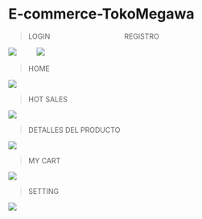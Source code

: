 # E-commerce-TokoMegawa

> LOGIN &emsp; &emsp; &emsp; &emsp; &emsp; &emsp; &emsp; &emsp; REGISTRO
> 
![](https://i.ibb.co/M2Dh7Qs/Login.png)  &emsp; &emsp; ![](https://i.ibb.co/kS96mYm/Registro.png)


> HOME
> 
![](https://i.ibb.co/sVPMmHj/Home.png)


> HOT SALES
> 
![](https://i.ibb.co/sFT6RP1/HotSales.png)


> DETALLES DEL PRODUCTO
> 
![](https://i.ibb.co/y64cDQ5/Detalles-Productos.png)


> MY CART
> 
![](https://i.ibb.co/5YVTsvD/Mycart.png)


> SETTING
> 
![](https://i.ibb.co/G5YSvbp/Setting.png)
